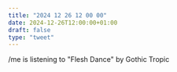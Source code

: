 ```yaml
---
title: "2024 12 26 12 00 00"
date: 2024-12-26T12:00:00+01:00
draft: false
type: "tweet"
---
```

/me is listening to "Flesh Dance" by Gothic Tropic
